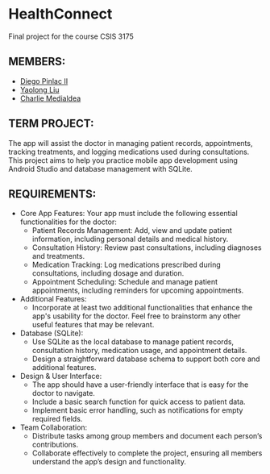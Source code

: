 # HealthConnect
Final project for the course CSIS 3175

## MEMBERS:
* [Diego Pinlac II](https://github.com/TechSavvyCoder)
* [Yaolong Liu](https://github.com/YaolongLiu)
* [Charlie Medialdea](https://github.com/charlz1202) 

## TERM PROJECT:
The app will assist the doctor in managing patient records, appointments, tracking treatments, and logging medications used during consultations. This project aims to help you practice mobile app development using Android Studio and database management with SQLite.

## REQUIREMENTS:
- Core App Features: Your app must include the following essential functionalities for the doctor:
  * Patient Records Management: Add, view and update patient information, including personal details and medical history.
  * Consultation History: Review past consultations, including diagnoses and treatments.
  * Medication Tracking: Log medications prescribed during consultations, including dosage and duration.
  * Appointment Scheduling: Schedule and manage patient appointments, including reminders for upcoming appointments.
- Additional Features:
  * Incorporate at least two additional functionalities that enhance the app's usability for the doctor. Feel free to brainstorm any other useful features that may be relevant.
- Database (SQLite):
  * Use SQLite as the local database to manage patient records, consultation history, medication usage, and appointment details.
  * Design a straightforward database schema to support both core and additional features.
- Design & User Interface:
  * The app should have a user-friendly interface that is easy for the doctor to navigate.
  * Include a basic search function for quick access to patient data.
  * Implement basic error handling, such as notifications for empty required fields.
- Team Collaboration:
  * Distribute tasks among group members and document each person’s contributions.
  * Collaborate effectively to complete the project, ensuring all members understand the app’s design and functionality.
